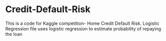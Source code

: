 # Credit-Default-Risk

This is a code for Kaggle competition- Home Credit Default Risk.
Logistic Regression file uses logistic regression to estimate probability of repaying the loan
